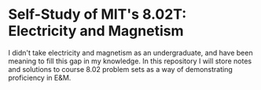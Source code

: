 # Self-Study of MIT's 8.02T: Electricity and Magnetism

I didn't take electricity and magnetism as an undergraduate, and have been meaning to fill this gap in my knowledge. In this repository I will store notes and solutions to course 8.02 problem sets as a way of demonstrating proficiency in E&M. 
